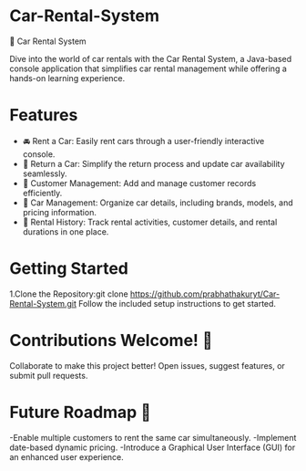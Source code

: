 # Car-Rental-System
🚗 Car Rental System

Dive into the world of car rentals with the Car Rental System, a Java-based console application that simplifies car rental management while offering a hands-on learning experience.

# Features
- 🚘 Rent a Car: Easily rent cars through a user-friendly interactive console.
- 🔄 Return a Car: Simplify the return process and update car availability seamlessly.
- 👤 Customer Management: Add and manage customer records efficiently.
- 🚗 Car Management: Organize car details, including brands, models, and pricing information.
- 📜 Rental History: Track rental activities, customer details, and rental durations in one place.
# Getting Started
1.Clone the Repository:git clone https://github.com/prabhathakuryt/Car-Rental-System.git
 Follow the included setup instructions to get started.
# Contributions Welcome! 🎉
Collaborate to make this project better! Open issues, suggest features, or submit pull requests.

# Future Roadmap 🚀
-Enable multiple customers to rent the same car simultaneously.
-Implement date-based dynamic pricing.
-Introduce a Graphical User Interface (GUI) for an enhanced user experience.

